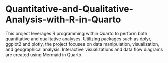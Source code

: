 # Quantitative-and-Qualitative-Analysis-with-R-in-Quarto
This project leverages R programming within Quarto to perform both quantitative and qualitative analyses. Utilizing packages such as dplyr, ggplot2 and plotly, the project focuses on data manipulation, visualization, and geographical analysis. Interactive visualizations and data flow diagrams are created using Mermaid in Quarto.
